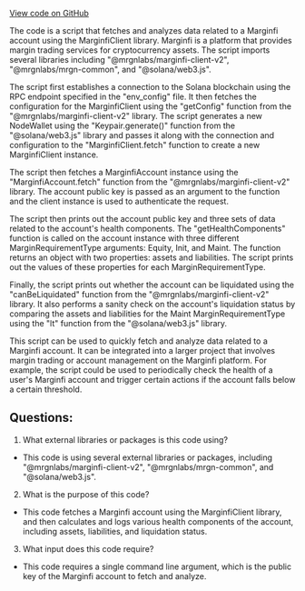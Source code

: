 [View code on GitHub](https://github.com/mrgnlabs/mrgn-ts/apps/alpha-liquidator/src/inspect.ts)

The code is a script that fetches and analyzes data related to a Marginfi account using the MarginfiClient library. Marginfi is a platform that provides margin trading services for cryptocurrency assets. The script imports several libraries including "@mrgnlabs/marginfi-client-v2", "@mrgnlabs/mrgn-common", and "@solana/web3.js". 

The script first establishes a connection to the Solana blockchain using the RPC endpoint specified in the "env_config" file. It then fetches the configuration for the MarginfiClient using the "getConfig" function from the "@mrgnlabs/marginfi-client-v2" library. The script generates a new NodeWallet using the "Keypair.generate()" function from the "@solana/web3.js" library and passes it along with the connection and configuration to the "MarginfiClient.fetch" function to create a new MarginfiClient instance.

The script then fetches a MarginfiAccount instance using the "MarginfiAccount.fetch" function from the "@mrgnlabs/marginfi-client-v2" library. The account public key is passed as an argument to the function and the client instance is used to authenticate the request. 

The script then prints out the account public key and three sets of data related to the account's health components. The "getHealthComponents" function is called on the account instance with three different MarginRequirementType arguments: Equity, Init, and Maint. The function returns an object with two properties: assets and liabilities. The script prints out the values of these properties for each MarginRequirementType. 

Finally, the script prints out whether the account can be liquidated using the "canBeLiquidated" function from the "@mrgnlabs/marginfi-client-v2" library. It also performs a sanity check on the account's liquidation status by comparing the assets and liabilities for the Maint MarginRequirementType using the "lt" function from the "@solana/web3.js" library.

This script can be used to quickly fetch and analyze data related to a Marginfi account. It can be integrated into a larger project that involves margin trading or account management on the Marginfi platform. For example, the script could be used to periodically check the health of a user's Marginfi account and trigger certain actions if the account falls below a certain threshold.
## Questions: 
 1. What external libraries or packages is this code using?
- This code is using several external libraries or packages, including "@mrgnlabs/marginfi-client-v2", "@mrgnlabs/mrgn-common", and "@solana/web3.js".

2. What is the purpose of this code?
- This code fetches a Marginfi account using the MarginfiClient library, and then calculates and logs various health components of the account, including assets, liabilities, and liquidation status.

3. What input does this code require?
- This code requires a single command line argument, which is the public key of the Marginfi account to fetch and analyze.